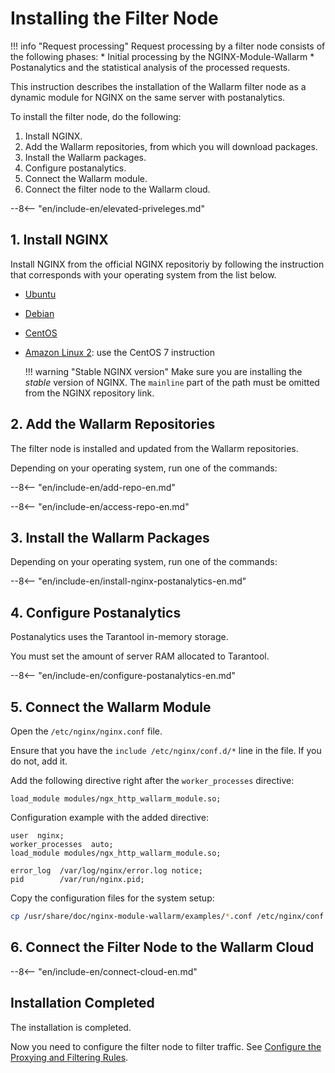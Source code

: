 # Installing the Filter Node

!!! info "Request processing"
    Request processing by a filter node consists of the following phases:
    * Initial processing by the NGINX-Module-Wallarm
    * Postanalytics and the statistical analysis of the processed requests.

This instruction describes the installation of the Wallarm filter node as a dynamic module for NGINX on the same server with postanalytics.

To install the filter node, do the following:

1. Install NGINX.
2. Add the Wallarm repositories, from which you will download packages.
3. Install the Wallarm packages.
4. Configure postanalytics.
5. Connect the Wallarm module.
6. Connect the filter node to the Wallarm cloud.

--8<-- "en/include-en/elevated-priveleges.md"

## 1. Install NGINX

Install NGINX from the official NGINX repositoriy by following the instruction that corresponds with your operating system from the list below.

* [Ubuntu](https://docs.nginx.com/nginx/admin-guide/installing-nginx/installing-nginx-open-source/#installing-a-prebuilt-ubuntu-package-from-the-official-nginx-repository)
* [Debian](https://docs.nginx.com/nginx/admin-guide/installing-nginx/installing-nginx-open-source/#installing-a-prebuilt-debian-package-from-the-official-nginx-repository)
* [CentOS](https://docs.nginx.com/nginx/admin-guide/installing-nginx/installing-nginx-open-source/#installing-a-prebuilt-centos-rhel-package-from-the-official-nginx-repository)
* [Amazon Linux 2](https://docs.nginx.com/nginx/admin-guide/installing-nginx/installing-nginx-open-source/#installing-a-prebuilt-centos-rhel-package-from-the-official-nginx-repository): use the CentOS 7 instruction 

    !!! warning "Stable NGINX version"
    Make sure you are installing the *stable* version of NGINX. The `mainline` part of the path must be omitted from the NGINX repository link.

## 2. Add the Wallarm Repositories

The filter node is installed and updated from the Wallarm repositories.

Depending on your operating system, run one of the commands:

--8<-- "en/include-en/add-repo-en.md"

--8<-- "en/include-en/access-repo-en.md"

## 3. Install the Wallarm Packages

Depending on your operating system, run one of the commands:

--8<-- "en/include-en/install-nginx-postanalytics-en.md"

## 4. Configure Postanalytics

Postanalytics uses the Tarantool in-memory storage.

You must set the amount of server RAM allocated to Tarantool.

--8<-- "en/include-en/configure-postanalytics-en.md"

## 5. Connect the Wallarm Module

Open the `/etc/nginx/nginx.conf` file.

Ensure that you have the `include /etc/nginx/conf.d/*` line in the file. If you do not, add it.

Add the following directive right after the `worker_processes` directive:

```
load_module modules/ngx_http_wallarm_module.so;
```

Configuration example with the added directive:

```
user  nginx;
worker_processes  auto;
load_module modules/ngx_http_wallarm_module.so;

error_log  /var/log/nginx/error.log notice;
pid        /var/run/nginx.pid;
```

Copy the configuration files for the system setup:

``` bash
cp /usr/share/doc/nginx-module-wallarm/examples/*.conf /etc/nginx/conf.d/
```

## 6. Connect the Filter Node to the Wallarm Cloud

--8<-- "en/include-en/connect-cloud-en.md"

## Installation Completed

The installation is completed.

Now you need to configure the filter node to filter traffic. See [Configure the Proxying and Filtering Rules](qs-setup-proxy-en.md).
